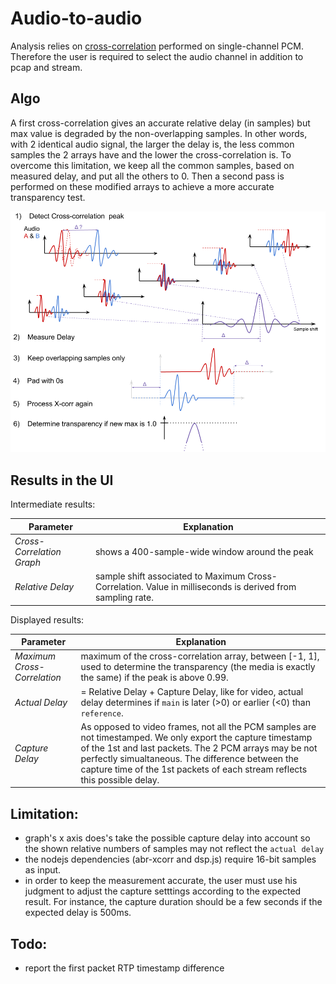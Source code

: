 # Audio-to-audio

Analysis relies on [cross-correlation](https://en.wikipedia.org/wiki/File:Comparison_convolution_correlation.svg) performed on single-channel PCM. Therefore the user is required to select the audio channel in addition to pcap and stream.

## Algo

A first cross-correlation gives an accurate relative delay (in samples) but max value is degraded by the non-overlapping samples. In other words, with 2 identical audio signal, the larger the delay is, the less common samples the 2 arrays have and the lower the cross-correlation is. To overcome this limitation, we keep all the common samples, based on measured delay, and put all the others to 0. Then a second pass is performed on these modified arrays to achieve a more accurate transparency test.

![x-corr](./audio_cross_correlation.png)

## Results in the UI

Intermediate results:

| Parameter | Explanation |
| ------ | ------ |
| *Cross-Correlation Graph* | shows a 400-sample-wide window around the peak |
| *Relative Delay* | sample shift associated to Maximum Cross-Correlation. Value in milliseconds is derived from sampling rate. |

Displayed results:

| Parameter | Explanation |
| ------ | ------ |
| *Maximum Cross-Correlation* | maximum of the cross-correlation array, between [-1, 1], used to determine the transparency (the media is exactly the same) if the peak is above 0.99. |
| *Actual Delay* | = Relative Delay + Capture Delay, like for video, actual delay determines if `main` is later (>0) or earlier (<0) than `reference`. |
| *Capture Delay* | As opposed to video frames, not all the PCM samples are not timestamped. We only export the capture timestamp of the 1st and last packets. The 2 PCM arrays may be not perfectly simualtaneous. The difference between the capture time of the 1st packets of each stream reflects this possible delay. |

## Limitation:

* graph's x axis does's take the possible capture delay into account so the shown relative numbers of samples may not reflect the `actual delay`
* the nodejs dependencies (abr-xcorr and dsp.js) require 16-bit samples as input.
* in order to keep the measurement accurate, the user must use his judgment to adjust the capture setttings according to the expected result. For instance, the capture duration should be a few seconds if the expected delay is 500ms.

## Todo:

* report the first packet RTP timestamp difference
